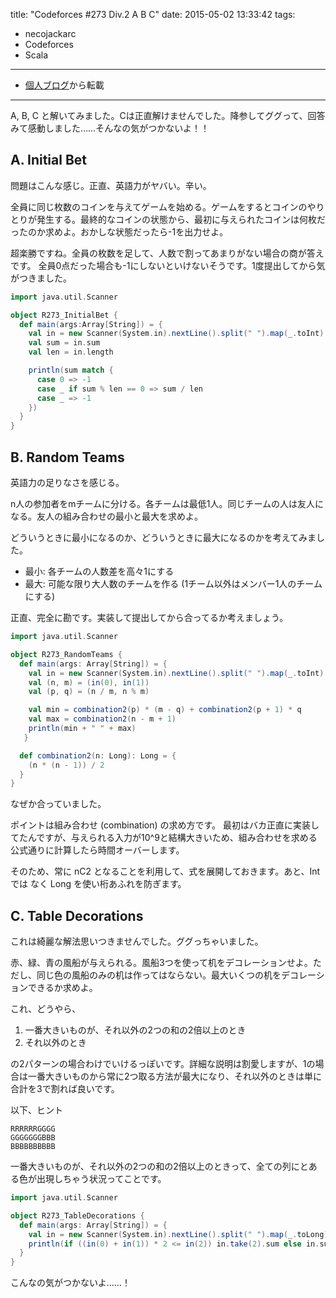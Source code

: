 title: "Codeforces #273 Div.2 A B C"
date: 2015-05-02 13:33:42
tags:
- necojackarc
- Codeforces
- Scala
---

* [個人ブログ](http://necojackarc.hatenablog.com/entry/2015/04/30/023443)から転載

---

A, B, C と解いてみました。Cは正直解けませんでした。降参してググって、回答みて感動しました……そんなの気がつかないよ！！

## A. Initial Bet
問題はこんな感じ。正直、英語力がヤバい。辛い。

 全員に同じ枚数のコインを与えてゲームを始める。ゲームをするとコインのやりとりが発生する。最終的なコインの状態から、最初に与えられたコインは何枚だったのか求めよ。おかしな状態だったら-1を出力せよ。

超楽勝ですね。全員の枚数を足して、人数で割ってあまりがない場合の商が答えです。
全員0点だった場合も-1にしないといけないそうです。1度提出してから気がつきました。

```scala
import java.util.Scanner

object R273_InitialBet {
  def main(args:Array[String]) = {
    val in = new Scanner(System.in).nextLine().split(" ").map(_.toInt)
    val sum = in.sum
    val len = in.length

    println(sum match {
      case 0 => -1
      case _ if sum % len == 0 => sum / len
      case _ => -1
    })
  }
}
```

## B. Random Teams
英語力の足りなさを感じる。

n人の参加者をmチームに分ける。各チームは最低1人。同じチームの人は友人になる。友人の組み合わせの最小と最大を求めよ。

どういうときに最小になるのか、どういうときに最大になるのかを考えてみました。

- 最小: 各チームの人数差を高々1にする
- 最大: 可能な限り大人数のチームを作る (1チーム以外はメンバー1人のチームにする)

正直、完全に勘です。実装して提出してから合ってるか考えましょう。

```scala
import java.util.Scanner

object R273_RandomTeams {
  def main(args: Array[String]) = {
    val in = new Scanner(System.in).nextLine().split(" ").map(_.toInt)
    val (n, m) = (in(0), in(1))
    val (p, q) = (n / m, n % m)

    val min = combination2(p) * (m - q) + combination2(p + 1) * q
    val max = combination2(n - m + 1)
    println(min + " " + max)
   }

  def combination2(n: Long): Long = {
    (n * (n - 1)) / 2
  }
}
```

なぜか合っていました。

ポイントは組み合わせ (combination) の求め方です。
最初はバカ正直に実装してたんですが、与えられる入力が10^9と結構大きいため、組み合わせを求める公式通りに計算したら時間オーバーします。

そのため、常に nC2 となることを利用して、式を展開しておきます。あと、Int では なく Long を使い桁あふれを防ぎます。

## C. Table Decorations
これは綺麗な解法思いつきませんでした。ググっちゃいました。

赤、緑、青の風船が与えられる。風船3つを使って机をデコレーションせよ。ただし、同じ色の風船のみの机は作ってはならない。最大いくつの机をデコレーションできるか求めよ。

これ、どうやら、

1. 一番大きいものが、それ以外の2つの和の2倍以上のとき
2. それ以外のとき

の2パターンの場合わけでいけるっぽいです。詳細な説明は割愛しますが、1の場合は一番大きいものから常に2つ取る方法が最大になり、それ以外のときは単に合計を3で割れば良いです。

以下、ヒント

```
RRRRRRGGGG
GGGGGGGBBB
BBBBBBBBBB
```

一番大きいものが、それ以外の2つの和の2倍以上のときって、全ての列にとある色が出現しちゃう状況ってことです。

```scala
import java.util.Scanner

object R273_TableDecorations {
  def main(args: Array[String]) = {
    val in = new Scanner(System.in).nextLine().split(" ").map(_.toLong).sorted
    println(if ((in(0) + in(1)) * 2 <= in(2)) in.take(2).sum else in.sum / 3)
  }
}
```

こんなの気がつかないよ……！
